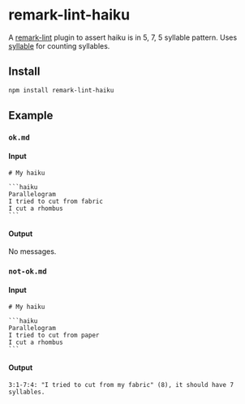 # remark-lint-haiku

A [remark-lint](https://github.com/remarkjs/remark-lint) plugin to assert haiku is in 5, 7, 5 syllable pattern. Uses [syllable](https://github.com/words/syllable) for counting syllables.

## Install

```sh
npm install remark-lint-haiku
```

## Example

### `ok.md`

#### Input

~~~
# My haiku

```haiku
Parallelogram
I tried to cut from fabric
I cut a rhombus
```
~~~

#### Output

No messages.

### `not-ok.md`

#### Input

~~~
# My haiku

```haiku
Parallelogram
I tried to cut from paper
I cut a rhombus
```
~~~

#### Output

```
3:1-7:4: "I tried to cut from my fabric" (8), it should have 7 syllables.
```
